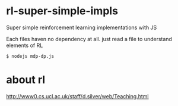# rl-super-simple-impls

Super simple reinforcement learning implementations with JS

Each files haven no dependency at all. just read a file to understand elements of RL

```
$ nodejs mdp-dp.js
```

# about rl 

http://www0.cs.ucl.ac.uk/staff/d.silver/web/Teaching.html
